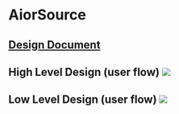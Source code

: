 # AiorSource

<h2>
<a href="https://docs.google.com/document/d/1xU3N7l0bQmOj_TWH__iwJFko0_src_94GcnWT4ms58M/edit?usp=sharing" target="_blank">Design Document</a>
</h2>

<h2>
High Level Design (user flow)
<image src="images/hld.png"/>
</h2>

<h2>
Low Level Design (user flow)
<image src="images/lld.png"/>
</h2>
